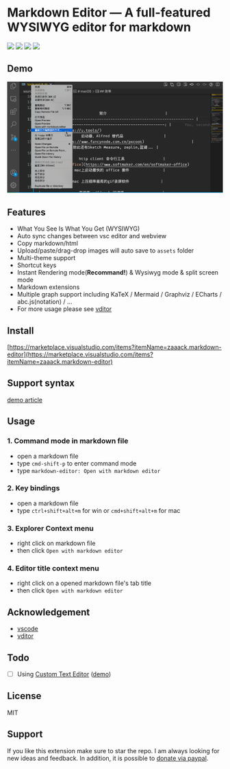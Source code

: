 # Markdown Editor — A full-featured WYSIWYG editor for markdown

[![](https://vsmarketplacebadge.apphb.com/version-short/zaaack.markdown-editor.svg)](https://marketplace.visualstudio.com/items?itemName=zaaack.markdown-editor) [![](https://vsmarketplacebadge.apphb.com/installs-short/zaaack.markdown-editor.svg)](https://marketplace.visualstudio.com/items?itemName=zaaack.markdown-editor) [![](https://vsmarketplacebadge.apphb.com/downloads-short/zaaack.markdown-editor.svg)](https://marketplace.visualstudio.com/items?itemName=zaaack.markdown-editor) [![](https://vsmarketplacebadge.apphb.com/rating-short/zaaack.markdown-editor.svg)](https://marketplace.visualstudio.com/items?itemName=zaaack.markdown-editor)

## Demo

![demo](./demo.gif)

## Features

* What You See Is What You Get (WYSIWYG)
* Auto sync changes between vsc editor and webview
* Copy markdown/html
* Upload/paste/drag-drop images will auto save to `assets` folder
* Multi-theme support
* Shortcut keys
* Instant Rendering mode(**Recommand!**) & Wysiwyg mode & split screen mode
* Markdown extensions
* Multiple graph support including KaTeX / Mermaid / Graphviz / ECharts / abc.js(notation) / ...
* For more usage please see [vditor](https://github.com/Vanessa219/vditor)

## Install

[https://marketplace.visualstudio.com/items?itemName=zaaack.markdown-editor](https://marketplace.visualstudio.com/items?itemName=zaaack.markdown-editor)

## Support syntax

[demo article](https://ld246.com/guide/markdown)

## Usage

### 1. Command mode in markdown file

* open a markdown file
* type `cmd-shift-p` to enter command mode
* type `markdown-editor: Open with markdown editor`

### 2. Key bindings

* open a markdown file
* type `ctrl+shift+alt+m` for win or `cmd+shift+alt+m` for mac

### 3. Explorer Context menu

* right click on markdown file
* then click `Open with markdown editor`

### 4. Editor title context menu

* right click on a opened markdown file's tab title
* then click `Open with markdown editor`


## Acknowledgement

* [vscode](https://github.com/microsoft/vscode)
* [vditor](https://github.com/Vanessa219/vditor)

## Todo

* [ ] Using [Custom Text Editor](https://code.visualstudio.com/api/extension-guides/custom-editors#custom-text-editor) ([demo](https://github.com/gera2ld/markmap-vscode))

## License

MIT

## Support

If you like this extension make sure to star the repo. I am always looking for new ideas and feedback.
In addition, it is possible to [donate via paypal](https://www.paypal.me/zaaack).
